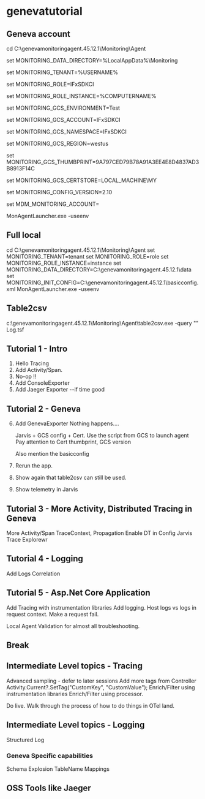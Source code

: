 # genevatutorial

## Geneva account 
cd C:\genevamonitoringagent.45.12.1\Monitoring\Agent

set MONITORING_DATA_DIRECTORY=%LocalAppData%\Monitoring

set MONITORING_TENANT=%USERNAME%

set MONITORING_ROLE=IFxSDKCI

set MONITORING_ROLE_INSTANCE=%COMPUTERNAME%

set MONITORING_GCS_ENVIRONMENT=Test

set MONITORING_GCS_ACCOUNT=IFxSDKCI

set MONITORING_GCS_NAMESPACE=IFxSDKCI

set MONITORING_GCS_REGION=westus

set MONITORING_GCS_THUMBPRINT=9A797CED79B78A91A3EE4E8D4837AD3B8913F14C

set MONITORING_GCS_CERTSTORE=LOCAL_MACHINE\MY

set MONITORING_CONFIG_VERSION=2.10

set MDM_MONITORING_ACCOUNT=

MonAgentLauncher.exe -useenv

## Full local
cd C:\genevamonitoringagent.45.12.1\Monitoring\Agent
set MONITORING_TENANT=tenant
set MONITORING_ROLE=role
set MONITORING_ROLE_INSTANCE=instance
set MONITORING_DATA_DIRECTORY=C:\genevamonitoringagent.45.12.1\data
set MONITORING_INIT_CONFIG=C:\genevamonitoringagent.45.12.1\basicconfig.xml
MonAgentLauncher.exe -useenv

## Table2csv
c:\genevamonitoringagent.45.12.1\Monitoring\Agent\table2csv.exe  -query "" Log.tsf


## Tutorial 1 - Intro

1. Hello Tracing
2. Add Activity/Span.
3. No-op !!
4. Add ConsoleExporter
5. Add Jaeger Exporter --if time good

## Tutorial 2 - Geneva 

6. Add GenevaExporter
   Nothing happens....

   Jarvis + GCS config + Cert. Use the script from GCS to launch agent
   Pay attention to Cert thumbprint, GCS version
   
   Also mention the basicconfig
   
9. Rerun the app.
10. Show again that table2csv can still be used.
11. Show telemetry in Jarvis

## Tutorial 3 - More Activity, Distributed Tracing in Geneva

More Activity/Span
TraceContext, Propagation
Enable DT in Config
Jarvis Trace Explorewr

## Tutorial 4 - Logging 

Add Logs
Correlation

## Tutorial 5 - Asp.Net Core Application

Add Tracing with instrumentation libraries
Add logging.
Host logs vs logs in request context.
Make a request fail.

Local Agent Validation for almost all troubleshooting.

## Break 

## Intermediate Level topics - Tracing

Advanced sampling - defer to later sessions
Add more tags from Controller
Activity.Current?.SetTag("CustomKey", "CustomValue");
Enrich/Filter using instrumentation libraries
Enrich/Filter using processor.

Do live. Walk through the process of how to do things in OTel
land.

## Intermediate Level topics - Logging

Structured Log

### Geneva Specific capabilities
Schema Explosion
TableName Mappings

## OSS Tools like Jaeger